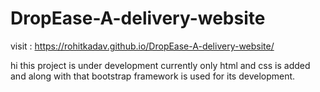 # DropEase-A-delivery-website
 visit : https://rohitkadav.github.io/DropEase-A-delivery-website/
 
 hi this project is under development currently only html and css is added and along with that bootstrap framework is used for its development.
